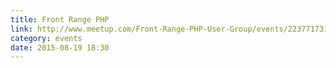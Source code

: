 ```yaml
---
title: Front Range PHP
link: http://www.meetup.com/Front-Range-PHP-User-Group/events/223771731/
category: events
date: 2015-08-19 18:30
---
```

